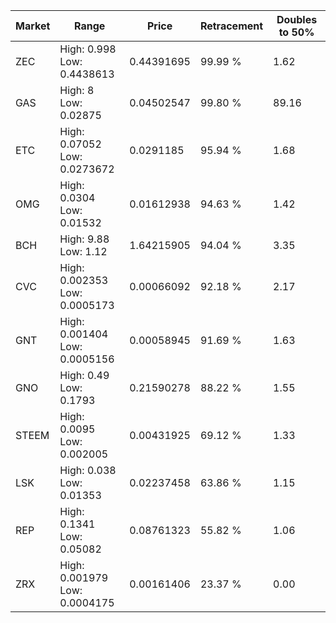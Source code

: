 | Market | Range | Price| Retracement | Doubles to 50% |
| --- | --- | --- | --- | --- |
| ZEC | High: 0.998<br />Low: 0.4438613 | 0.44391695 | 99.99 % | 1.62 |
| GAS | High: 8<br />Low: 0.02875 | 0.04502547 | 99.80 % | 89.16 |
| ETC | High: 0.07052<br />Low: 0.0273672 | 0.0291185 | 95.94 % | 1.68 |
| OMG | High: 0.0304<br />Low: 0.01532 | 0.01612938 | 94.63 % | 1.42 |
| BCH | High: 9.88<br />Low: 1.12 | 1.64215905 | 94.04 % | 3.35 |
| CVC | High: 0.002353<br />Low: 0.0005173 | 0.00066092 | 92.18 % | 2.17 |
| GNT | High: 0.001404<br />Low: 0.0005156 | 0.00058945 | 91.69 % | 1.63 |
| GNO | High: 0.49<br />Low: 0.1793 | 0.21590278 | 88.22 % | 1.55 |
| STEEM | High: 0.0095<br />Low: 0.002005 | 0.00431925 | 69.12 % | 1.33 |
| LSK | High: 0.038<br />Low: 0.01353 | 0.02237458 | 63.86 % | 1.15 |
| REP | High: 0.1341<br />Low: 0.05082 | 0.08761323 | 55.82 % | 1.06 |
| ZRX | High: 0.001979<br />Low: 0.0004175 | 0.00161406 | 23.37 % | 0.00 |
